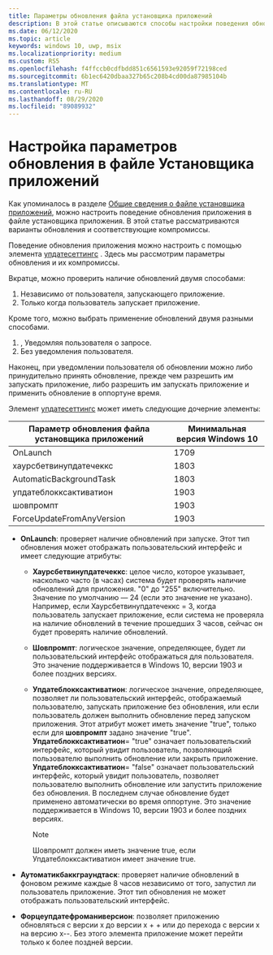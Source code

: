 ```yaml
---
title: Параметры обновления файла установщика приложений
description: В этой статье описываются способы настройки поведения обновлений приложений с помощью файла установщика приложения.
ms.date: 06/12/2020
ms.topic: article
keywords: windows 10, uwp, msix
ms.localizationpriority: medium
ms.custom: RS5
ms.openlocfilehash: f4ffccb0cdfbdd851c6561593e92059f72198ced
ms.sourcegitcommit: 6b1ec6420dbaa327b65c208b4cd00da87985104b
ms.translationtype: MT
ms.contentlocale: ru-RU
ms.lasthandoff: 08/29/2020
ms.locfileid: "89089932"
---
```

# <a name="configure-update-settings-in-the-app-installer-file"></a>Настройка параметров обновления в файле Установщика приложений

Как упоминалось в разделе [Общие сведения о файле установщика приложений](app-installer-file-overview.md), можно настроить поведение обновления приложения в файле установщика приложения. В этой статье рассматриваются варианты обновления и соответствующие компромиссы.

Поведение обновления приложения можно настроить с помощью элемента [упдатесеттингс](/uwp/schemas/appinstallerschema/element-update-settings) . Здесь мы рассмотрим параметры обновления и их компромиссы.

Вкратце, можно проверить наличие обновлений двумя способами:
1. Независимо от пользователя, запускающего приложение.
2. Только когда пользователь запускает приложение.

Кроме того, можно выбрать применение обновлений двумя разными способами.
1. , Уведомляя пользователя о запросе.
2. Без уведомления пользователя.

Наконец, при уведомлении пользователя об обновлении можно либо принудительно принять обновление, прежде чем разрешить им запускать приложение, либо разрешить им запускать приложение и применить обновление в оппортуне время.


Элемент [упдатесеттингс](/uwp/schemas/appinstallerschema/element-update-settings) может иметь следующие дочерние элементы:

| Параметр обновления файла установщика приложений | Минимальная версия Windows 10
|------------------|--------------------|
|  OnLaunch| 1709                |
|  хаурсбетвинупдатечеккс| 1803                |
| AutomaticBackgroundTask | 1803 |
| упдатеблокксактиватион  | 1903 |
|  шовпромпт | 1903 |
|  ForceUpdateFromAnyVersion | 1903 |

- **OnLaunch**: проверяет наличие обновлений при запуске. Этот тип обновления может отображать пользовательский интерфейс и имеет следующие атрибуты:

    - **Хаурсбетвинупдатечеккс**: целое число, которое указывает, насколько часто (в часах) система будет проверять наличие обновлений для приложения. "0" до "255" включительно. Значение по умолчанию — 24 (если это значение не указано). Например, если Хаурсбетвинупдатечеккс = 3, когда пользователь запускает приложение, если система не проверяла на наличие обновлений в течение прошедших 3 часов, сейчас он будет проверять наличие обновлений.  

     - **Шовпромпт**: логическое значение, определяющее, будет ли пользовательский интерфейс отображаться для пользователя. Это значение поддерживается в Windows 10, версии 1903 и более поздних версиях.

     - **Упдатеблокксактиватион**: логическое значение, определяющее, позволяет ли пользовательский интерфейс, отображаемый пользователю, запускать приложение без обновления, или если пользователь должен выполнить обновление перед запуском приложения. Этот атрибут может иметь значение "true", только если для **шовпромпт** задано значение "true". **Упдатеблокксактиватион**= "true" означает пользовательский интерфейс, который увидит пользователь, позволяющий пользователю выполнить обновление или закрыть приложение. **Упдатеблокксактиватион**= "false" означает пользовательский интерфейс, который увидит пользователь, позволяет пользователю выполнить обновление или запустить приложение без обновления. В последнем случае обновление будет применено автоматически во время оппортуне. Это значение поддерживается в Windows 10, версии 1903 и более поздних версиях.

        > [!NOTE]
        > Шовпромпт должен иметь значение true, если Упдатеблокксактиватион имеет значение true.

- **Аутоматикбаккграундтаск**: проверяет наличие обновлений в фоновом режиме каждые 8 часов независимо от того, запустил ли пользователь приложение. Этот тип обновления не может отображать пользовательский интерфейс.

- **Форцеупдатефроманиверсион**: позволяет приложению обновляться с версии x до версии x + + или до перехода с версии x на версию x--. Без этого элемента приложение может перейти только к более поздней версии.